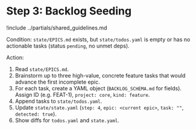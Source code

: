 # Step 3: Backlog Seeding

!include ../partials/shared_guidelines.md

Condition: `state/EPICS.md` exists, but `state/todos.yaml` is empty or has no actionable tasks (status `pending`, no unmet deps).

Action:
1. Read `state/EPICS.md`.
2. Brainstorm up to three high-value, concrete feature tasks that would advance the first incomplete epic.
3. For each task, create a YAML object (`BACKLOG_SCHEMA.md` for fields). Assign ID (e.g. FEAT-1), `project: core`, `kind: feature`.
4. Append tasks to `state/todos.yaml`.
5. Update `state/state.yaml` (`step: 4`, `epic: <current epic>`, `task: ""`, `detected: true`).
6. Show diffs for `todos.yaml` and `state.yaml`.  